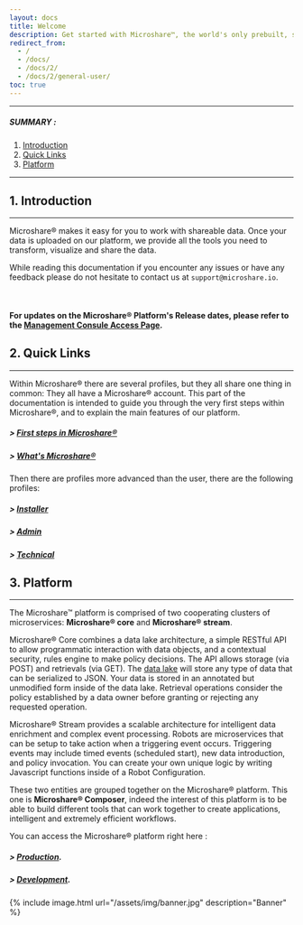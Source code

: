 ```yaml
---
layout: docs
title: Welcome
description: Get started with Microshare™, the world's only prebuilt, scalable data management and sharing solution for IoT.
redirect_from:
  - /
  - /docs/
  - /docs/2/
  - /docs/2/general-user/
toc: true
---
```


---------------------------------------

##### SUMMARY : 

1. [Introduction](./#1-introduction)
2. [Quick Links](./#2-quick-links)
3. [Platform](./#3-platform)

---------------------------------------



## 1. Introduction
---------------------------------------

Microshare® makes it easy for you to work with shareable data. Once your data is uploaded on our platform, we provide all the tools you need to transform, visualize and share the data.

While reading this documentation if you encounter any issues or have any feedback please do not hesitate to contact us at `support@microshare.io`.  

&nbsp;
&nbsp;
&nbsp;


#### For updates on the Microshare® Platform's Release dates, please refer to the [Management Consule Access Page](https://www.microshare.io/management-console-access/).


## 2. Quick Links
---------------------------------------

Within Microshare® there are several profiles, but they all share one thing in common: They all have a Microshare® account. 
This part of the documentation is intended to guide you through the very first steps within Microshare®, and to explain the main features of our platform. 

#####  > [First steps in Microshare®](../quick-start/create-an-account)
#####  > [What's Microshare®](../meet-microshare/technical-overview)

Then there are profiles more advanced than the user, there are the following profiles: 

#####  > [Installer](../../installer/quick-start/overview)
#####  > [Admin](../../admin/admin-management/overview)
#####  > [Technical](../../technical/quick-start/overview)

## 3. Platform
---------------------------------------

The Microshare™ platform is comprised of two cooperating clusters of microservices: **Microshare® core** and **Microshare® stream**.

Microshare® Core combines a data lake architecture, a simple RESTful API to allow programmatic interaction with data objects, and a contextual security, rules engine to make policy decisions. 
The API allows storage (via POST) and retrievals (via GET). The [data lake](https://en.wikipedia.org/wiki/Data_lake) will store any type of data that can be serialized to JSON. Your data is stored in an annotated but unmodified form inside of the data lake. Retrieval operations consider the policy established by a data owner before granting or rejecting any requested operation.

Microshare® Stream provides a scalable architecture for intelligent data enrichment and complex event processing. 
Robots are microservices that can be setup to take action when a triggering event occurs. 
Triggering events may include timed events (scheduled start), new data introduction, and policy invocation. 
You can create your own unique logic by writing Javascript functions inside of a Robot Configuration.

These two entities are grouped together on the Microshare® platform. This one is **Microshare® Composer**, indeed the interest of this platform is to be able to build different tools that can work together to create applications, intelligent and extremely efficient workflows.

You can access the Microshare® platform right here : 

#####  > [Production](https://app.microshare.io/composer).
#####  > [Development](https://dapp.microshare.io/composer).

{% include image.html url="/assets/img/banner.jpg" description="Banner" %}
